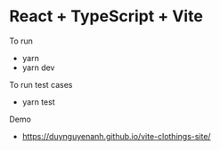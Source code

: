 # React + TypeScript + Vite

To run
 - yarn
 - yarn dev

To run test cases
 - yarn test

Demo
 - https://duynguyenanh.github.io/vite-clothings-site/

